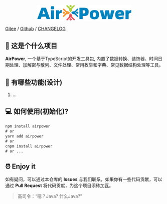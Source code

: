 <p align="center">
  <img width="300" src="./assets/airpower.svg"/>
</p>


[Gitee](https://gitee.com/hamm/AirPower) / [Github](https://github.com/HammCn/AirPower) / [CHANGELOG](./CHANGELOG.md)


## 📖 这是个什么项目

**AirPower**, 一个基于TypeScript的开发工具包, 内置了数据转换、装饰器、时间日期处理、加解密与散列、文件处理、常用枚举和字典、常见数据结构处理等工具。

## 🎉 有哪些功能(设计)

1. ...

## 💻 如何使用(初始化)?

```shell
npm install airpower
# or
yarn add airpower
# or
cnpm install airpower
# or ...
```

## ⏰ Enjoy it

如有疑问，可以通过本仓库的 **Issues** 与我们联系，如果你有一些代码贡献，可以通过 **Pull Request** 将代码贡献，为这个项目添砖加瓦。

> 高司令：“嗯？Java? 什么Java?”
